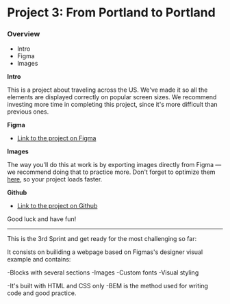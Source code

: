 # Project 3: From Portland to Portland

### Overview
* Intro
* Figma
* Images

**Intro**

This is a project about traveling across the US. We've made it so all the elements are displayed correctly on popular screen sizes. We recommend investing more time in completing this project, since it's more difficult than previous ones.

**Figma**

* [Link to the project on Figma](https://www.figma.com/file/AtbNbstbxWPcMqvF061V0R/Sprint-3%3A-From-Portland-to-Portland-%7C-desktop-%2B-mobile?node-id=0%3A1)

**Images**

The way you'll do this at work is by exporting images directly from Figma — we recommend doing that to practice more. Don't forget to optimize them [here](https://tinypng.com/), so your project loads faster. 

**Github**

* [Link to the project on Github](https://yodarb26.github.io/web_project_3/)


Good luck and have fun!

--------------------------------------------------------------------------------------------------------------------------------------------

This is the 3rd Sprint and get ready for the most challenging so far:


It consists on builiding a webpage based on Figmas's designer visual example and contains:

-Blocks with several sections
-Images
-Custom fonts
-Visual styling 

-It's built with HTML and CSS only
-BEM is the method used for writing code and good practice.